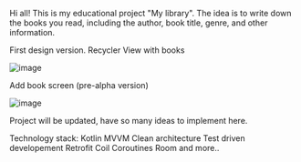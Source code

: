 Hi all! This is my educational project "My library". The idea is to write down the books you read, including the author, book title, genre, and other information.

First design version.
Recycler View with books



![image](https://user-images.githubusercontent.com/60140529/229599873-eb98aacd-7194-4b7d-ac50-fff8b2a2b7f4.png)




Add book screen (pre-alpha version)

![image](https://user-images.githubusercontent.com/60140529/229600236-c2350869-a8fc-42ae-9180-666fd33fce27.png)


Project will be updated, have so many ideas to implement here.

Technology stack:
Kotlin
MVVM
Clean architecture
Test driven developement
Retrofit
Coil
Coroutines
Room
and more..

